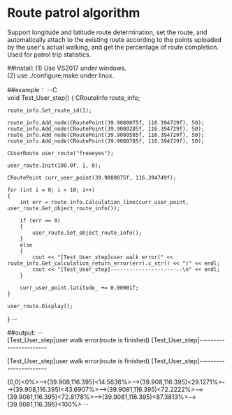 # Route patrol algorithm

Support longitude and latitude route determination, set the route, and automatically attach to the existing route according to the points uploaded by the user's actual walking, and get the percentage of route completion.
Used for patrol trip statistics.


##install:
(1) Use VS2017 under windows.  
(2) use ./configure;make under linux.   

##example：
···C  
void Test_User_step()
{
    CRouteInfo route_info;

    route_info.Set_route_id(1);

    route_info.Add_node(CRoutePoint(39.9080075f, 116.394729f), 50);
    route_info.Add_node(CRoutePoint(39.9080285f, 116.394729f), 50);
    route_info.Add_node(CRoutePoint(39.9080585f, 116.394729f), 50);
    route_info.Add_node(CRoutePoint(39.9080785f, 116.394729f), 50);

    CUserRoute user_route("freeeyes");

    user_route.Init(100.0f, 1, 0);

    CRoutePoint curr_user_point(39.9080075f, 116.394749f);

    for (int i = 0; i < 10; i++)
    {
        int err = route_info.Calculation_line(curr_user_point, user_route.Get_object_route_info());

        if (err == 0)
        {
            user_route.Set_object_route_info();
        }
        else
        {
            cout << "[Test_User_step]user walk error(" << route_info.Get_calculation_return_error(err).c_str() << ")" << endl;
            cout << "[Test_User_step]-----------------------\n" << endl;
        }

        curr_user_point.latitude_ += 0.00001f;
    }

    user_route.Display();

}
···  

##output:
···   
[Test_User_step]user walk error(route is finished)
[Test_User_step]-----------------------

[Test_User_step]user walk error(route is finished)
[Test_User_step]-----------------------

(0,0)<0%>-->(39.908,116.395)<14.5636%>-->(39.908,116.395)<29.1271%>-->(39.908,116.395)<43.6907%>-->(39.9081,116.395)<72.2222%>-->(39.9081,116.395)<72.8178%>-->(39.9081,116.395)<87.3813%>-->(39.9081,116.395)<100%>
···
